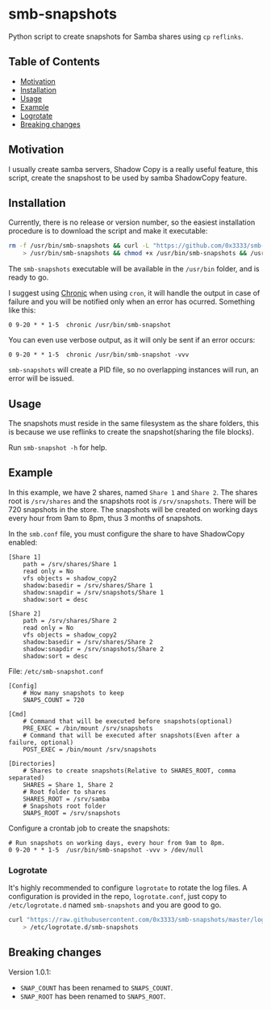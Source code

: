 # smb-snapshots
Python script to create snapshots for Samba shares using `cp` `reflinks`.


## Table of Contents

* [Motivation](#motivation)
* [Installation](#installation)
* [Usage](#usage)
* [Example](#example)
* [Logrotate](#logrotate)
* [Breaking changes](#breaking-changes)

## Motivation
I usually create samba servers, Shadow Copy is a really useful feature, this script, create the snapshost to be used by samba ShadowCopy feature.

## Installation

Currently, there is no release or version number, so the easiest installation procedure is to download the script and make it executable:

```bash
rm -f /usr/bin/smb-snapshots && curl -L "https://github.com/0x3333/smb-snapshots/releases/latest/download/smb-snapshots" \
    > /usr/bin/smb-snapshots && chmod +x /usr/bin/smb-snapshots && /usr/bin/smb-snapshots --version
```

The `smb-snapshots` executable will be available in the `/usr/bin` folder, and is ready to go.

I suggest using [Chronic](https://github.com/docwhat/chronic) when using `cron`, it will handle the output in case of failure and you will be notified only when an error has ocurred. Something like this:

```
0 9-20 * * 1-5	chronic /usr/bin/smb-snapshot
```

You can even use verbose output, as it will only be sent if an error occurs:

```
0 9-20 * * 1-5	chronic /usr/bin/smb-snapshot -vvv
```

`smb-snapshots` will create a PID file, so no overlapping instances will run, an error will be issued.

## Usage

The snapshots must reside in the same filesystem as the share folders, this is because we use reflinks to create the snapshot(sharing the file blocks).

Run `smb-snapshot -h` for help.

## Example

In this example, we have 2 shares, named `Share 1` and `Share 2`. The shares root is `/srv/shares` and the snapshots root is `/srv/snapshots`. There will be 720 snapshots in the store. The snapshots will be created on working days every hour from 9am to 8pm, thus 3 months of snapshots.

In the `smb.conf` file, you must configure the share to have ShadowCopy enabled:
```
[Share 1]
	path = /srv/shares/Share 1
	read only = No
	vfs objects = shadow_copy2
	shadow:basedir = /srv/shares/Share 1
	shadow:snapdir = /srv/snapshots/Share 1
	shadow:sort = desc

[Share 2]
	path = /srv/shares/Share 2
	read only = No
	vfs objects = shadow_copy2
	shadow:basedir = /srv/shares/Share 2
	shadow:snapdir = /srv/snapshots/Share 2
	shadow:sort = desc
```

File: `/etc/smb-snapshot.conf`
```
[Config]
    # How many snapshots to keep
    SNAPS_COUNT = 720

[Cmd]
    # Command that will be executed before snapshots(optional)
    PRE_EXEC = /bin/mount /srv/snapshots
    # Command that will be executed after snapshots(Even after a failure, optional)
    POST_EXEC = /bin/mount /srv/snapshots

[Directories]
    # Shares to create snapshots(Relative to SHARES_ROOT, comma separated)
    SHARES = Share 1, Share 2
    # Root folder to shares
    SHARES_ROOT = /srv/samba
    # Snapshots root folder
    SNAPS_ROOT = /srv/snapshots
```

Configure a crontab job to create the snapshots:
```
# Run snapshots on working days, every hour from 9am to 8pm.
0 9-20 * * 1-5	/usr/bin/smb-snapshot -vvv > /dev/null
```

### Logrotate

It's highly recommended to configure `logrotate` to rotate the log files. A configuration is provided in the repo, `logrotate.conf`, just copy to `/etc/logrotate.d` named `smb-snapshots` and you are good to go.

```bash
curl "https://raw.githubusercontent.com/0x3333/smb-snapshots/master/logrotate.conf" \
    > /etc/logrotate.d/smb-snapshots
```

## Breaking changes

Version 1.0.1:

* `SNAP_COUNT` has been renamed to `SNAPS_COUNT`.
* `SNAP_ROOT` has been renamed to `SNAPS_ROOT`.
